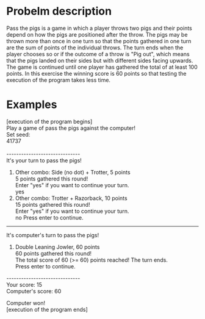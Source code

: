 # Probelm description
Pass the pigs is a game in which a player throws two pigs and their points depend on how the pigs are positioned after the throw. The pigs may be thrown more than once in one turn so that the points gathered in one turn are the sum of points of the individual throws. The turn ends when the player chooses so or if the outcome of a throw is "Pig out", which means that the pigs landed on their sides but with different sides facing upwards. The game is continued until one player has gathered the total of at least 100 points. In this exercise the winning score is 60 points so that testing the execution of the program takes less time.

# Examples
[execution of the program begins]\
Play a game of pass the pigs against the computer!\
Set seed:\
41737\
\
------------------------------\
It's your turn to pass the pigs!
1. Other combo: Side (no dot) + Trotter, 5 points\
5 points gathered this round!\
Enter "yes" if you want to continue your turn.\
yes
2. Other combo: Trotter + Razorback, 10 points\
15 points gathered this round!\
Enter "yes" if you want to continue your turn.\
no
Press enter to continue.

------------------------------
It's computer's turn to pass the pigs!
1. Double Leaning Jowler, 60 points\
60 points gathered this round!\
The total score of 60 (>= 60) points reached! The turn ends.\
Press enter to continue.

------------------------------\
Your score: 15\
Computer's score: 60

Computer won!\
[execution of the program ends]
